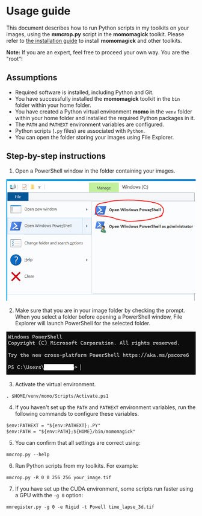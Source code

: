 # Usage guide

This document describes how to run Python scripts in my toolkits on your images, using the **mmcrop.py** script in the **momomagick** toolkit. Please refer to [the installation guide](https://github.com/takushim/momodoc/blob/main/installation.md) to install **momomagick** and other toolkits.


**Note:** If you are an expert, feel free to proceed your own way. You are the "root"!

## Assumptions
* Required software is installed, including Python and Git.
* You have successfully installed the **momomagick** toolkit in the `bin` folder within your home folder.
* You have created a Python virtual environment **momo** in the `venv` folder within your home folder and installed the required Python packages in it.
* The `PATH` and `PATHEXT` environment variables are configured.
* Python scripts (`.py` files) are associated with `Python`.
* You can open the folder storing your images using File Explorer.

## Step-by-step instructions
1. Open a PowerShell window in the folder containing your images.

![Ppen PowerShell](https://github.com/takushim/momodoc/raw/main/images/open_powershell.png)

2. Make sure that you are in your image folder by checking the prompt. When you select a folder before opening a PowerShell window, File Explorer will launch PowerShell for the selected folder.

![PowerShell prompt](https://github.com/takushim/momodoc/raw/main/images/powershell_prompt.png)

3. Activate the virtual environment.
```
. $HOME/venv/momo/Scripts/Activate.ps1
```
4. If you haven't set up the `PATH` and `PATHEXT` environment variables, run the following commands to configure these variables.
```
$env:PATHEXT = "${env:PATHEXT};.PY"
$env:PATH = "${env:PATH};${HOME}/bin/momomagick"
```
5. You can confirm that all settings are correct using:
```
mmcrop.py --help
```
6. Run Python scripts from my toolkits. For example:
```
mmcrop.py -R 0 0 256 256 your_image.tif
```
7. If you have set up the CUDA environment, some scripts run faster using a GPU with the `-g 0` option:
```
mmregister.py -g 0 -e Rigid -t Powell time_lapse_3d.tif
```
